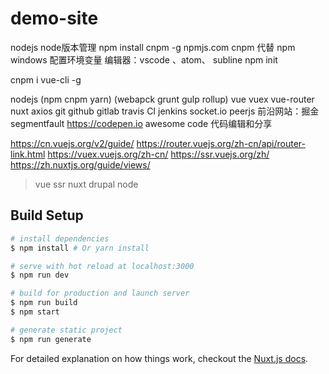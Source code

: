 # demo-site

nodejs node版本管理 npm install cnpm -g  npmjs.com
cnpm 代替 npm
windows 配置环境变量
编辑器：vscode 、atom、 subline
npm init

cnpm i vue-cli -g

nodejs (npm cnpm yarn)
(webapck grunt gulp rollup)
vue vuex vue-router nuxt axios
git github gitlab
travis CI jenkins
socket.io peerjs
前沿网站：掘金 segmentfault
https://codepen.io awesome code 代码编辑和分享

https://cn.vuejs.org/v2/guide/
https://router.vuejs.org/zh-cn/api/router-link.html
https://vuex.vuejs.org/zh-cn/
https://ssr.vuejs.org/zh/
https://zh.nuxtjs.org/guide/views/






> vue ssr nuxt drupal node

## Build Setup

``` bash
# install dependencies
$ npm install # Or yarn install

# serve with hot reload at localhost:3000
$ npm run dev

# build for production and launch server
$ npm run build
$ npm start

# generate static project
$ npm run generate
```

For detailed explanation on how things work, checkout the [Nuxt.js docs](https://github.com/nuxt/nuxt.js).
